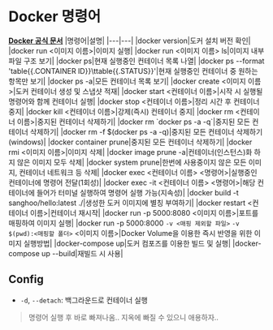 # Docker 명령어
**[Docker 공식 문서](https://docs.docker.com/engine/reference/run/)**
|명령어|설명|
|---|---|
|docker version|도커 설치 버전 확인|
|docker run <이미지 이름>|이미지 실행|
|docker run <이미지 이름> ls|이미지 내부 파일 구조 보기|
|docker ps|현재 실행중인 컨테이너 목록 나열|
|docker ps --format 'table{{.CONTAINER ID}}\ttable{{.STATUS}}'|현재 실행중인 컨테이너 중 원하는 항목만 보기|
|docker ps -a|모든 컨테이너 목록 보기|
|docker create <이미지 이름>|도커 컨테이너 생성 및 스냅샷 적재|
|docker start <컨테이너 이름>|시작 시 실행될 명령어와 함께 컨테이너 실행|
|docker stop <컨테이너 이름>|정리 시간 후 컨테이너 중지|
|docker kill <컨테이너 이름>|강제(즉시) 컨테이너 중지|
|docker rm <컨테이너 이름>|중지된 컨테이너 삭제하기|
|docker rm \`docker ps -a -q\`|중지된 모든 컨테이너 삭제하기|
|docker rm -f $(docker ps -a -q)|중지된 모든 컨테이너 삭제하기(windows)|
|docker container prune|중지된 모든 컨테이너 삭제하기|
|docker rmi <이미지 이름>|이미지 삭제|
|docker image prune -a|컨테이너(인스턴스)화 하지 않은 이미지 모두 삭제|
|docker system prune|한번에 사용중이지 않은 모든 이미지, 컨테이너 네트워크 등 삭제|
|docker exec <컨테이너 이름> <명령어>|실행중인 컨테이너에 명령어 전달(1회성)|
|docker exec -it <컨테이너 이름> <명령어>|해당 컨테이너에 들어가 터미널 실행하여 명령어 실행 가능(지속성)|
|docker build -t sanghoo/hello:latest ./|생성한 도커 이미지에 별칭 부여하기|
|docker restart <컨테이너 이름>|컨테이너 재시작|
|docker run -p 5000:8080 <이미지 이름>|포트를 매핑하여 이미지 실행|
|docker run -p 5000:8000 `-v <매핑 제외할 파일>` `-v $(pwd):<매핑할 폴더>` <이미지 이름>|Docker Volume을 이용한 즉시 반영을 위한 이미지 실행방법|
|docker-compose up|도커 컴포즈를 이용한 빌드 및 실행|
|docker-compose up --build|재빌드 시 사용|

## Config

- `-d`, `--detach`: 백그라운드로 컨테이너 실행 
> 명령어 실행 후 바로 빠져나옴.. 지옥에 빠질 수 있으니 애용하자..
